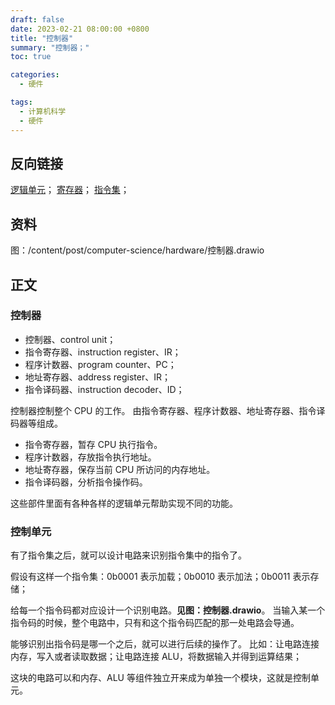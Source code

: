 ```yaml
---
draft: false
date: 2023-02-21 08:00:00 +0800
title: "控制器"
summary: "控制器；"
toc: true

categories:
  - 硬件

tags:
  - 计算机科学
  - 硬件
---
```


## 反向链接

[逻辑单元](/post/computer-science/hardware/逻辑单元)；
[寄存器](/post/computer-science/hardware/寄存器)；
[指令集](/post/computer-science/program/指令集)；

## 资料

图：/content/post/computer-science/hardware/控制器.drawio

## 正文

### 控制器

- 控制器、control unit；
- 指令寄存器、instruction register、IR；
- 程序计数器、program counter、PC；
- 地址寄存器、address register、IR；
- 指令译码器、instruction decoder、ID；

控制器控制整个 CPU 的工作。
由指令寄存器、程序计数器、地址寄存器、指令译码器等组成。

- 指令寄存器，暂存 CPU 执行指令。
- 程序计数器，存放指令执行地址。
- 地址寄存器，保存当前 CPU 所访问的内存地址。
- 指令译码器，分析指令操作码。

这些部件里面有各种各样的逻辑单元帮助实现不同的功能。

### 控制单元

有了指令集之后，就可以设计电路来识别指令集中的指令了。

假设有这样一个指令集：0b0001 表示加载；0b0010 表示加法；0b0011 表示存储；

给每一个指令码都对应设计一个识别电路。**见图：控制器.drawio**。
当输入某一个指令码的时候，整个电路中，只有和这个指令码匹配的那一处电路会导通。

能够识别出指令码是哪一个之后，就可以进行后续的操作了。
比如：让电路连接内存，写入或者读取数据；让电路连接 ALU，将数据输入并得到运算结果；

这块的电路可以和内存、ALU 等组件独立开来成为单独一个模块，这就是控制单元。

